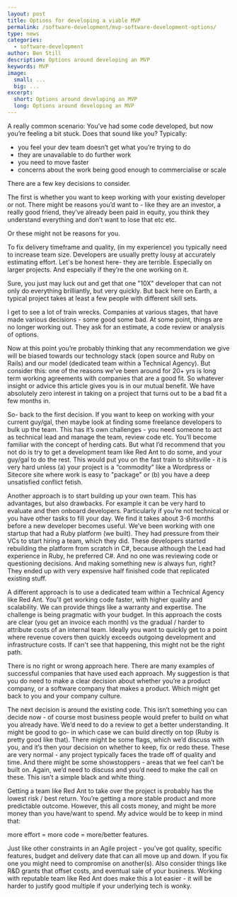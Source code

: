 ```yaml
---
layout: post
title: Options for developing a viable MVP
permalink: /software-development/mvp-software-development-options/
type: news
categories:
  - software-development
author: Ben Still
description: Options around developing an MVP
keywords: MVP
image:
  small: ...
  big: ...
excerpt:
  short: Options around developing an MVP
  long: Options around developing an MVP
---
```


A really common scenario: You’ve had some code developed, but now you’re feeling a bit stuck. Does that sound like you? Typically:

- you feel your dev team doesn’t get what you’re trying to do
- they are unavailable to do further work
- you need to move faster
- concerns about the work being good enough to commercialise or scale

There are a few key decisions to consider.

The first is whether you want to keep working with your existing developer or not. There might be reasons you’d want to - like they are an investor, a really good friend, they’ve already been paid in equity, you think they understand everything and don’t want to lose that etc etc.

Or these might not be reasons for you.

To fix delivery timeframe and quality, (in my experience) you typically need to increase team size. Developers are usually pretty lousy at accurately estimating effort. Let's be honest here- they are terrible. Especially on larger projects. And especially if they’re the one working on it. 

Sure, you just may luck out and get that one "10X" developer that can not only do everything brilliantly, but very quickly. But back here on Earth, a typical project takes at least a few people with different skill sets.

I get to see a lot of train wrecks. Companies at various stages, that have made various decisions - some good some bad. At some point, things are no longer working out. They ask for an estimate, a code review or analysis of options.

Now at this point you’re probably thinking that any recommendation we give will be biased towards our technology stack (open source and Ruby on Rails) and our model (dedicated team within a Technical Agency). But consider this: one of the reasons we’ve been around for 20+ yrs is long term working agreements with companies that are a good fit. So whatever insight or advice this article gives you is in our mutual benefit. We have absolutely zero interest in taking on a project that turns out to be a bad fit a few months in.

So- back to the first decision. If you want to keep on working with your current guy/gal, then maybe look at finding some freelance developers to bulk up the team. This has it’s own challenges - you need someone to act as technical lead and manage the team, review code etc. You’ll become familiar with the concept of herding cats. But what I’d recommend that you not do is try to get a development team like Red Ant to do some, and your guy/gal to do the rest. This would put you on the fast train to shitsville - it is very hard unless (a) your project is a “commodity” like a Wordpress or Sitecore site where work is easy to "package" or (b) you have a deep unsatisfied conflict fetish.

Another approach is to start building up your own team. This has advantages, but also drawbacks. For example it can be very hard to evaluate and then onboard developers. Particularly if you’re not technical or you have other tasks to fill your day. We find it takes about 3-6 months before a new developer becomes useful. We’ve been working with one startup that had a Ruby platform (we built). They had pressure from their VCs to start hiring a team, which they did. These developers started rebuilding the platform from scratch in C#, because although the Lead had experience in Ruby, he preferred C#. And no one was reviewing code or questioning decisions. And making something new is always fun, right? They ended up with very expensive half finished code that replicated existing stuff.

A different approach is to use a dedicated team within a Technical Agency like Red Ant. You’ll get working code faster, with higher quality and scalability. We can provide things like a warranty and expertise. The challenge is being pragmatic with your budget. In this approach the costs are clear (you get an invoice each month) vs the gradual / harder to attribute costs of an internal team. Ideally you want to quickly get to a point where revenue covers then quickly exceeds outgoing development and infrastructure costs. If can't see that happening, this might not be the right path.

There is no right or wrong approach here. There are many examples of successful companies that have used each approach. My suggestion is that you do need to make a clear decision about whether you’re a product company, or a software company that makes a product. Which might get back to you and your company culture.

The next decision is around the existing code. This isn’t something you can decide now - of course most business people would prefer to build on what you already have. We’d need to do a review to get a better understanding. It might be good to go- in which case we can build directly on top (Ruby is pretty good like that). There might be some flags, which we’d discuss with you, and it’s then your decision on whether to keep, fix or redo these. These are very normal - any project typically faces the trade off of quality and time. And there might be some showstoppers - areas that we feel can’t be built on. Again, we’d need to discuss and you’d need to make the call on these. This isn’t a simple black and white thing.

Getting a team like Red Ant to take over the project is probably has the lowest risk / best return. You’re getting a more stable product and more predictable outcome. However, this all costs money, and might be more money than you have/want to spend. My advice would be to keep in mind that:

more effort = more code = more/better features.

Just like other constraints in an Agile project - you’ve got quality, specific features, budget and delivery date that can all move up and down. If you fix one you might need to compromise on another(s). Also consider things like R&D grants that offset costs, and eventual sale of your business. Working with reputable team like Red Ant does make this a lot easier - it will be harder to justify good multiple if your underlying tech is wonky.
